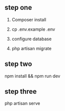 ## step one

1) Composer install

2) cp .env.example .env

3) configure database

4) php artisan migrate


## step two
npm install && npm run dev

## step three

php artisan serve
